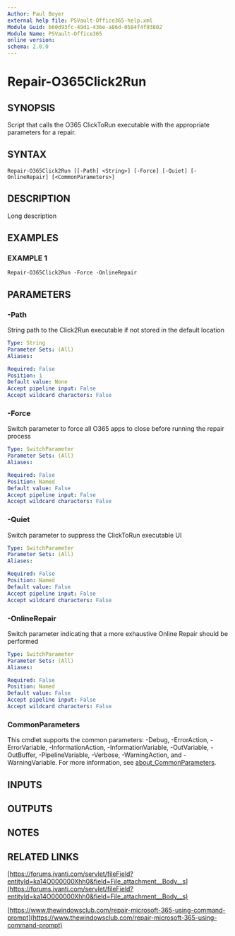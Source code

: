 ```yaml
---
Author: Paul Boyer
external help file: PSVault-Office365-help.xml
Module Guid: b60d93fc-49d1-436e-a86d-0584f4f93802
Module Name: PSVault-Office365
online version:
schema: 2.0.0
---
```


# Repair-O365Click2Run

## SYNOPSIS
Script that calls the O365 ClickToRun executable with the appropriate parameters for a repair.

## SYNTAX

```
Repair-O365Click2Run [[-Path] <String>] [-Force] [-Quiet] [-OnlineRepair] [<CommonParameters>]
```

## DESCRIPTION
Long description

## EXAMPLES

### EXAMPLE 1
```
Repair-O365Click2Run -Force -OnlineRepair
```

## PARAMETERS

### -Path
String path to the Click2Run executable if not stored in the default location

```yaml
Type: String
Parameter Sets: (All)
Aliases:

Required: False
Position: 1
Default value: None
Accept pipeline input: False
Accept wildcard characters: False
```

### -Force
Switch parameter to force all O365 apps to close before running the repair process

```yaml
Type: SwitchParameter
Parameter Sets: (All)
Aliases:

Required: False
Position: Named
Default value: False
Accept pipeline input: False
Accept wildcard characters: False
```

### -Quiet
Switch parameter to suppress the ClickToRun executable UI

```yaml
Type: SwitchParameter
Parameter Sets: (All)
Aliases:

Required: False
Position: Named
Default value: False
Accept pipeline input: False
Accept wildcard characters: False
```

### -OnlineRepair
Switch parameter indicating that a more exhaustive Online Repair should be performed

```yaml
Type: SwitchParameter
Parameter Sets: (All)
Aliases:

Required: False
Position: Named
Default value: False
Accept pipeline input: False
Accept wildcard characters: False
```

### CommonParameters
This cmdlet supports the common parameters: -Debug, -ErrorAction, -ErrorVariable, -InformationAction, -InformationVariable, -OutVariable, -OutBuffer, -PipelineVariable, -Verbose, -WarningAction, and -WarningVariable. For more information, see [about_CommonParameters](http://go.microsoft.com/fwlink/?LinkID=113216).

## INPUTS

## OUTPUTS

## NOTES

## RELATED LINKS

[https://forums.ivanti.com/servlet/fileField?entityId=ka14O000000Xhh0&field=File_attachment__Body__s](https://forums.ivanti.com/servlet/fileField?entityId=ka14O000000Xhh0&field=File_attachment__Body__s)

[https://www.thewindowsclub.com/repair-microsoft-365-using-command-prompt](https://www.thewindowsclub.com/repair-microsoft-365-using-command-prompt)

